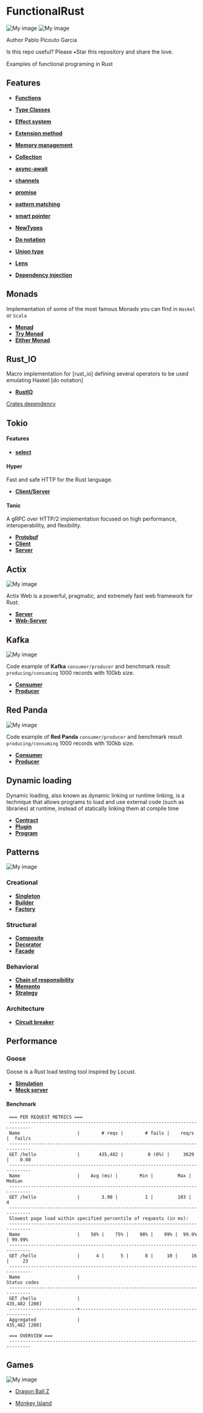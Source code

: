 # FunctionalRust
![My image](img/rust.jpg)
![My image](img/lambda.jpg)

Author Pablo Picouto Garcia

Is this repo useful? Please ⭑Star this repository and share the love.

Examples of functional programing in Rust

## Features

* **[Functions](src/features/functions.rs)**
* **[Type Classes](src/features/type_classes.rs)**

* **[Effect system](src/features/effect_system.rs)**
* **[Extension method](src/features/extension_method.rs)**
* **[Memory management](src/features/memory_management.rs)**
* **[Collection](src/features/collection.rs)**
* **[async-await](src/features/async_programming.rs)**
* **[channels](src/features/channels_feature.rs)**
* **[promise](src/features/promise.rs)**
* **[pattern matching](src/features/pattern_matching.rs)**
* **[smart pointer](src/features/smart_pointer.rs)**
* **[NewTypes](src/features/new_types.rs)**
* **[Do notation](src/features/do_notation_style.rs)**
* **[Union type](src/features/union_type.rs)**
* **[Lens](src/features/lens.rs)**
* **[Dependency injection](src/features/dependency_injection.rs)**



## Monads

Implementation of some of the most famous Monads you can find in ```Haskel``` or ```Scala```

* **[Monad](src/features/monad.rs)**
* **[Try Monad](src/features/try_monad.rs)**
* **[Either Monad](src/features/either_monad.rs)**

## Rust_IO

Macro implementation for [rust_io] defining several operators to be used emulating Haskel [do notation]

* **[RustIO](rust_io/README.md)**

[Crates dependency](https://crates.io/crates/rust_io)

## Tokio

#### Features

* **[select](tokio/src/tokio_select.rs)**

#### Hyper

Fast and safe HTTP for the Rust language.

* **[Client/Server](tokio/src/tokio_http_hyper.rs)**

#### Tonic

A gRPC over HTTP/2 implementation focused on high performance, interoperability, and flexibility.

* **[Protobuf](tokio/proto/grpc_service.proto)**
* **[Client](tokio/src/tokio_grpc_client.rs)**
* **[Server](tokio/src/tokio_grpc_server.rs)**

## Actix

![My image](img/actix-web.png)

Actix Web is a powerful, pragmatic, and extremely fast web framework for Rust.

* **[Server](actix/src/actix_server.rs)**
* **[Web-Server](actix/src/actix_web_server.rs)**

## Kafka

![My image](img/kafka.png)

Code example of **Kafka** ```consumer/producer``` and benchmark result ```producing/consuming``` 1000 records with 100kb size.

* **[Consumer](kafka/src/kafka_consumer.rs)**
* **[Producer](kafka/src/kafka_producer.rs)**

## Red Panda

![My image](img/red_panda.png)

Code example of **Red Panda** ```consumer/producer``` and benchmark result ```producing/consuming``` 1000 records with 100kb size.

* **[Consumer](red_panda/src/red_panda_consumer.rs)**
* **[Producer](red_panda/src/red_panda_producer.rs)**

## Dynamic loading

Dynamic loading, also known as dynamic linking or runtime linking, is a technique that allows programs to load and use external code (such as libraries) at runtime, instead of statically linking them at compile time

* **[Contract](dynamic_loading_contract/src/lib.rs)**
* **[Plugin](dynamic_loading_plugin/src/lib.rs)**
* **[Program](dynamic_loading/src/main.rs)**

## Patterns

![My image](/img/design.png)


### Creational

* **[Singleton](patterns/src/creational/singleton.rs)**
* **[Builder](patterns/src/creational/builder.rs)**
* **[Factory](patterns/src/creational/factory.rs)**

### Structural

* **[Composite](patterns/src/structural/composite.rs)**
* **[Decorator](patterns/src/structural/decorator.rs)**
* **[Facade](patterns/src/structural/facade.rs)**

### Behavioral

* **[Chain of responsibility](patterns/src/behavioral/chain_of_responsibility.rs)**
* **[Memento](patterns/src/behavioral/memento.rs)**
* **[Strategy](patterns/src/behavioral/strategy.rs)**

### Architecture

* **[Circuit breaker](architecture/src/circuit_breaker.rs)** 

## Performance

### Goose

Goose is a Rust load testing tool inspired by Locust. 

* **[Simulation](goose/src/goose_load_test.rs)**
* **[Mock server](goose/src/mock_http_server.rs)**

#### Benchmark 

```
 === PER REQUEST METRICS ===
 ------------------------------------------------------------------------------
 Name                     |        # reqs |        # fails |    req/s |  fail/s
 ------------------------------------------------------------------------------
 GET /hello               |       435,482 |         0 (0%) |     3629 |    0.00
 ------------------------------------------------------------------------------
 Name                     |    Avg (ms) |        Min |         Max |     Median
 ------------------------------------------------------------------------------
 GET /hello               |        3.90 |          1 |         103 |          4
 ------------------------------------------------------------------------------
 Slowest page load within specified percentile of requests (in ms):
 ------------------------------------------------------------------------------
 Name                     |    50% |    75% |    98% |    99% |  99.9% | 99.99%
 ------------------------------------------------------------------------------
 GET /hello               |      4 |      5 |      8 |     10 |     16 |     23
 ------------------------------------------------------------------------------
 Name                     |                                        Status codes 
 ------------------------------------------------------------------------------
 GET /hello               |                                       435,482 [200]
 -------------------------+----------------------------------------------------
 Aggregated               |                                       435,482 [200] 

 === OVERVIEW ===
 ------------------------------------------------------------------------------

```

## Games
![My image](img/bevy.png)

* [Dragon Ball Z](dragon_ball/README.md)

* [Monkey Island](monkey_island/README.md)